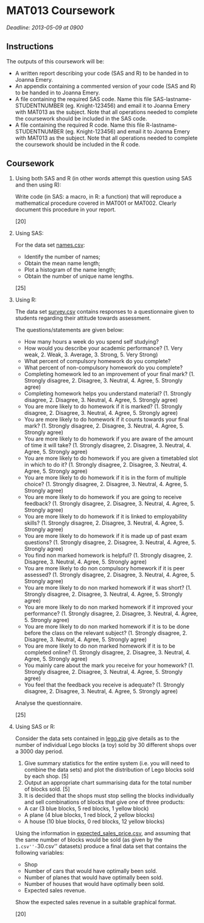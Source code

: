 # MAT013 Coursework

*Deadline: 2013-05-09 at 0900*

## Instructions

The outputs of this coursework will be:

- A written report describing your code (SAS and R) to be handed in to Joanna Emery.
- An appendix containing a commented version of your code (SAS and R) to be handed in to Joanna Emery.
- A file containing the required SAS code. Name this file SAS-lastname-STUDENTNUMBER (eg. Knight-123456) and email it to Joanna Emery with MAT013 as the subject. Note that all operations needed to complete the coursework should be included in the SAS code.
- A file containing the required R code. Name this file R-lastname-STUDENTNUMBER (eg. Knight-123456) and email it to Joanna Emery with MAT013 as the subject. Note that all operations needed to complete the coursework should be included in the R code.

## Coursework

1. Using both SAS and R (in other words attempt this question using SAS and then using R):

    Write code (in SAS: a macro, in R: a function) that will reproduce a mathematical procedure covered in MAT001 or MAT002. Clearly document this procedure in your report.

    [20]

2. Using SAS:

    For the data set [names.csv](./Data/names.csv):

    - Identify the number of names;
    - Obtain the mean name length;
    - Plot a histogram of the name length;
    - Obtain the number of unique name lengths.

    [25]

3. Using R:

    The data set [survey.csv](./Data/survey.csv) contains responses to a questionnaire given to students regarding their attitude towards assessment.

    The questions/statements are given below:

    - How many hours a week do you spend self studying?
    - How would you describe your academic performance? (1. Very weak, 2. Weak, 3. Average, 3. Strong, 5. Very Strong)
    - What percent of compulsory homework do you complete?
    - What percent of non-compulsory homework do you complete?
    - Completing homework led to an improvement of your final mark? (1. Strongly disagree, 2. Disagree, 3. Neutral, 4. Agree, 5. Strongly agree)
    - Completing homework helps you understand material? (1. Strongly disagree, 2. Disagree, 3. Neutral, 4. Agree, 5. Strongly agree)
    - You are more likely to do homework if it is marked?  (1. Strongly disagree, 2. Disagree, 3. Neutral, 4. Agree, 5. Strongly agree)
    - You are more likely to do homework if it counts towards your final mark?  (1. Strongly disagree, 2. Disagree, 3. Neutral, 4. Agree, 5. Strongly agree)
    - You are more likely to do homework if you are aware of the amount of time it will take?  (1. Strongly disagree, 2. Disagree, 3. Neutral, 4. Agree, 5. Strongly agree)
    - You are more likely to do homework if you are given a timetabled slot in which to do it? (1. Strongly disagree, 2. Disagree, 3. Neutral, 4. Agree, 5. Strongly agree)
    - You are more likely to do homework if it is in the form of multiple choice?  (1. Strongly disagree, 2. Disagree, 3. Neutral, 4. Agree, 5. Strongly agree)
    - You are more likely to do homework if you are going to receive feedback? (1. Strongly disagree, 2. Disagree, 3. Neutral, 4. Agree, 5. Strongly agree)
    - You are more likely to do homework if it is linked to employability skills?  (1. Strongly disagree, 2. Disagree, 3. Neutral, 4. Agree, 5. Strongly agree)
    - You are more likely to do homework if it is made up of past exam questions?  (1. Strongly disagree, 2. Disagree, 3. Neutral, 4. Agree, 5. Strongly agree)
    - You find non marked homework is helpful? (1. Strongly disagree, 2. Disagree, 3. Neutral, 4. Agree, 5. Strongly agree)
    - You are more likely to do non compulsory homework if it is peer assessed? (1. Strongly disagree, 2. Disagree, 3. Neutral, 4. Agree, 5. Strongly agree)
    - You are more likely to do non marked homework if it was short? (1. Strongly disagree, 2. Disagree, 3. Neutral, 4. Agree, 5. Strongly agree)
    - You are more likely to do non marked homework if it improved your performance? (1. Strongly disagree, 2. Disagree, 3. Neutral, 4. Agree, 5. Strongly agree)
    - You are more likely to do non marked homework if it is to be done before the class on the relevant subject? (1. Strongly disagree, 2. Disagree, 3. Neutral, 4. Agree, 5. Strongly agree)
    - You are more likely to do non marked homework if it is to be completed online? (1. Strongly disagree, 2. Disagree, 3. Neutral, 4. Agree, 5. Strongly agree)
    - You mainly care about the mark you receive for your homework? (1. Strongly disagree, 2. Disagree, 3. Neutral, 4. Agree, 5. Strongly agree)
    - You feel that the feedback you receive is adequate? (1. Strongly disagree, 2. Disagree, 3. Neutral, 4. Agree, 5. Strongly agree)

    Analyse the questionnaire.

    [25]

4. Using SAS or R:

    Consider the data sets contained in [lego.zip](./Data/lego.zip) give details as to the number of individual Lego blocks (a toy) sold by 30 different shops over a 3000 day period.

    1. Give summary statistics for the entire system (i.e. you will need to combine the data sets) and plot the distribution of Lego blocks sold by each shop.
    [5]
    2. Output an appropriate chart summarising data for the total number of blocks sold.
    [5]
    3. It is decided that the shops must stop selling the blocks individually and sell combinations of blocks that give one of three products:

    - A car (3 blue blocks, 5 red blocks, 1 yellow block)
    - A plane (4 blue blocks, 1 red block, 2 yellow blocks)
    - A house (10 blue blocks, 0 red blocks, 12 yellow blocks)

    Using the information in [expected_sales_price.csv](./Data/expected_sales_price.csv), and assuming that the same number of blocks would be sold (as given by the ``1.csv''-``30.csv'' datasets) produce a final data set that contains the following variables:

    - Shop
    - Number of cars that would have optimally been sold.
    - Number of planes that would have optimally been sold.
    - Number of houses that would have optimally been sold.
    - Expected sales revenue.

    Show the expected sales revenue in a suitable graphical format.

    [20]

